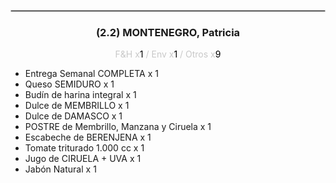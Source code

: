 <hr style='border:1px solid rgb(200,200,200)'>
<div style='page-break-inside: avoid'>

<div style='text-align:center'>

<h3> (2.2) MONTENEGRO, <span class='grey'>Patricia</span></h3>

<p  style='color:rgb(200,200,200)'>F&H x<span  style='color:black'>1</span> / Env x<span  style='color:black'>1</span> / Otros x<span  style='color:black'>9</span></p>
</div>

<ul>
<li class='li-horizontal'> Entrega Semanal COMPLETA x 1</li>
<li class='li-horizontal'> Queso SEMIDURO x 1</li>
<li class='li-horizontal'> Budín de harina integral x 1</li>
<li class='li-horizontal'> Dulce de MEMBRILLO x 1</li>
<li class='li-horizontal'> Dulce de DAMASCO x 1</li>
<li class='li-horizontal'> POSTRE de Membrillo, Manzana y Ciruela x 1</li>
<li class='li-horizontal'> Escabeche de BERENJENA x 1</li>
<li class='li-horizontal'> Tomate triturado 1.000 cc x 1</li>
<li class='li-horizontal'> Jugo de CIRUELA + UVA x 1</li>
<li class='li-horizontal'> Jabón Natural x 1</li>
</ul>
</div>

